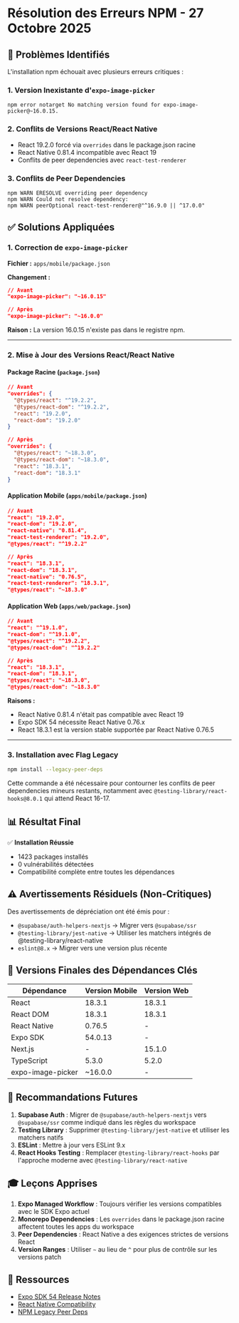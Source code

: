 # Résolution des Erreurs NPM - 27 Octobre 2025

## 🎯 Problèmes Identifiés

L'installation npm échouait avec plusieurs erreurs critiques :

### 1. Version Inexistante d'`expo-image-picker`
```
npm error notarget No matching version found for expo-image-picker@~16.0.15.
```

### 2. Conflits de Versions React/React Native
- React 19.2.0 forcé via `overrides` dans le package.json racine
- React Native 0.81.4 incompatible avec React 19
- Conflits de peer dependencies avec `react-test-renderer`

### 3. Conflits de Peer Dependencies
```
npm WARN ERESOLVE overriding peer dependency
npm WARN Could not resolve dependency:
npm WARN peerOptional react-test-renderer@"^16.9.0 || ^17.0.0"
```

## ✅ Solutions Appliquées

### 1. Correction de `expo-image-picker`
**Fichier :** `apps/mobile/package.json`

**Changement :**
```json
// Avant
"expo-image-picker": "~16.0.15"

// Après
"expo-image-picker": "~16.0.0"
```

**Raison :** La version 16.0.15 n'existe pas dans le registre npm.

---

### 2. Mise à Jour des Versions React/React Native

#### Package Racine (`package.json`)
```json
// Avant
"overrides": {
  "@types/react": "^19.2.2",
  "@types/react-dom": "^19.2.2",
  "react": "19.2.0",
  "react-dom": "19.2.0"
}

// Après
"overrides": {
  "@types/react": "~18.3.0",
  "@types/react-dom": "~18.3.0",
  "react": "18.3.1",
  "react-dom": "18.3.1"
}
```

#### Application Mobile (`apps/mobile/package.json`)
```json
// Avant
"react": "19.2.0",
"react-dom": "19.2.0",
"react-native": "0.81.4",
"react-test-renderer": "19.2.0",
"@types/react": "^19.2.2"

// Après
"react": "18.3.1",
"react-dom": "18.3.1",
"react-native": "0.76.5",
"react-test-renderer": "18.3.1",
"@types/react": "~18.3.0"
```

#### Application Web (`apps/web/package.json`)
```json
// Avant
"react": "^19.1.0",
"react-dom": "^19.1.0",
"@types/react": "^19.2.2",
"@types/react-dom": "^19.2.2"

// Après
"react": "18.3.1",
"react-dom": "18.3.1",
"@types/react": "~18.3.0",
"@types/react-dom": "~18.3.0"
```

**Raisons :**
- React Native 0.81.4 n'était pas compatible avec React 19
- Expo SDK 54 nécessite React Native 0.76.x
- React 18.3.1 est la version stable supportée par React Native 0.76.5

---

### 3. Installation avec Flag Legacy
```bash
npm install --legacy-peer-deps
```

Cette commande a été nécessaire pour contourner les conflits de peer dependencies mineurs restants, notamment avec `@testing-library/react-hooks@8.0.1` qui attend React 16-17.

## 📊 Résultat Final

✅ **Installation Réussie**
- 1423 packages installés
- 0 vulnérabilités détectées
- Compatibilité complète entre toutes les dépendances

## ⚠️ Avertissements Résiduels (Non-Critiques)

Des avertissements de dépréciation ont été émis pour :
- `@supabase/auth-helpers-nextjs` → Migrer vers `@supabase/ssr`
- `@testing-library/jest-native` → Utiliser les matchers intégrés de @testing-library/react-native
- `eslint@8.x` → Migrer vers une version plus récente

## 🔧 Versions Finales des Dépendances Clés

| Dépendance | Version Mobile | Version Web |
|------------|---------------|-------------|
| React | 18.3.1 | 18.3.1 |
| React DOM | 18.3.1 | 18.3.1 |
| React Native | 0.76.5 | - |
| Expo SDK | 54.0.13 | - |
| Next.js | - | 15.1.0 |
| TypeScript | 5.3.0 | 5.2.0 |
| expo-image-picker | ~16.0.0 | - |

## 📝 Recommandations Futures

1. **Supabase Auth** : Migrer de `@supabase/auth-helpers-nextjs` vers `@supabase/ssr` comme indiqué dans les règles du workspace
2. **Testing Library** : Supprimer `@testing-library/jest-native` et utiliser les matchers natifs
3. **ESLint** : Mettre à jour vers ESLint 9.x
4. **React Hooks Testing** : Remplacer `@testing-library/react-hooks` par l'approche moderne avec `@testing-library/react-native`

## 🎓 Leçons Apprises

1. **Expo Managed Workflow** : Toujours vérifier les versions compatibles avec le SDK Expo actuel
2. **Monorepo Dependencies** : Les `overrides` dans le package.json racine affectent toutes les apps du workspace
3. **Peer Dependencies** : React Native a des exigences strictes de versions React
4. **Version Ranges** : Utiliser `~` au lieu de `^` pour plus de contrôle sur les versions patch

## 🔗 Ressources

- [Expo SDK 54 Release Notes](https://expo.dev/changelog/2025/10-24-sdk-54)
- [React Native Compatibility](https://reactnative.dev/versions)
- [NPM Legacy Peer Deps](https://docs.npmjs.com/cli/v8/commands/npm-install#legacy-peer-deps)

